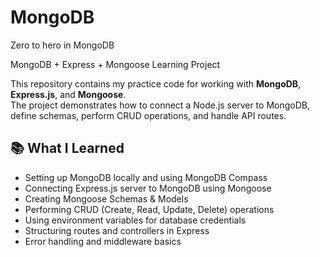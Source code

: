 # MongoDB
Zero to hero in MongoDB

MongoDB + Express + Mongoose Learning Project

This repository contains my practice code for working with **MongoDB**, **Express.js**, and **Mongoose**.  
The project demonstrates how to connect a Node.js server to MongoDB, define schemas, perform CRUD operations, and handle API routes.

## 📚 What I Learned
- Setting up MongoDB locally and using MongoDB Compass
- Connecting Express.js server to MongoDB using Mongoose
- Creating Mongoose Schemas & Models
- Performing CRUD (Create, Read, Update, Delete) operations
- Using environment variables for database credentials
- Structuring routes and controllers in Express
- Error handling and middleware basics
